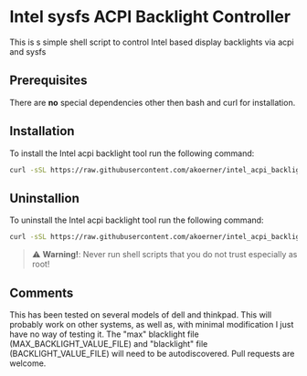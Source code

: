 # Intel sysfs ACPI Backlight Controller

This is s simple shell script to control Intel based display backlights via acpi
and sysfs

## Prerequisites
There are **no** special dependencies other then bash and curl for installation.

## Installation
To install the Intel acpi backlight tool run the following command:
```bash
curl -sSL https://raw.githubusercontent.com/akoerner/intel_acpi_backlight/master/install.sh | sudo bash -
```

## Uninstallion
To uninstall the Intel acpi backlight tool run the following command:
```bash
curl -sSL https://raw.githubusercontent.com/akoerner/intel_acpi_backlight/master/uninstall.sh | sudo bash -
```

> :warning: **Warning!**: Never run shell scripts that you do not trust especially as root!


## Comments
This has been tested on several models of dell and thinkpad.
This will probably work on other systems, as well as, with minimal modification 
I just have no way of testing it. The "max" blacklight file 
(MAX_BACKLIGHT_VALUE_FILE) and "blacklight" file (BACKLIGHT_VALUE_FILE) will 
need to be autodiscovered. Pull requests are welcome.
